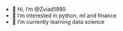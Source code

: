 - 👋 Hi, I’m @Zviad1990
- 👀 I’m interested in python, ml and finance
- 🌱 I’m currently learning data science

<!---
Zviad1990/Zviad1990 is a ✨ special ✨ repository because its `README.md` (this file) appears on your GitHub profile.
You can click the Preview link to take a look at your changes.
--->
